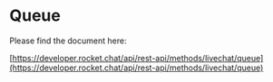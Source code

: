 # Queue

Please find the document here: 

[https://developer.rocket.chat/api/rest-api/methods/livechat/queue](https://developer.rocket.chat/api/rest-api/methods/livechat/queue)


